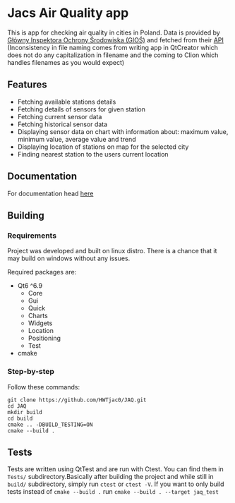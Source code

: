 # Jacs Air Quality app
This is app for checking air quality in cities in Poland. Data is provided by [Główny Inspektora Ochrony Środowiska (GIOŚ)](https://powietrze.gios.gov.pl/pjp/home) and fetched from their [API](https://api.gios.gov.pl/pjp-api/swagger-ui/) (Inconsistency in file naming comes from writing app in QtCreator which does not do any capitalization in filename and the coming to Clion which handles filenames as you would expect)
## Features
- Fetching available stations details
- Fetching details of sensors for given station
- Fetching current sensor data
- Fetching historical sensor data
- Displaying sensor data on chart with information about: maximum value, minimum value, average value and trend
- Displaying location of stations on map for the selected city
- Finding nearest station to the users current location
## Documentation
For documentation head [here](hwtjac0.github.io/JAQ/) 
## Building
### Requirements
Project was developed and built on linux distro. There is a chance that 
it may build on windows without any issues.

Required packages are:
- Qt6 ^6.9
  - Core
  - Gui
  - Quick
  - Charts
  - Widgets
  - Location
  - Positioning
  - Test
- cmake
### Step-by-step
Follow these commands:
```
git clone https://github.com/HWTjac0/JAQ.git
cd JAQ
mkdir build
cd build
cmake .. -DBUILD_TESTING=ON
cmake --build .
```
## Tests
Tests are written using QtTest and are run with Ctest. You can find them 
in `Tests/` subdirectory.Basically after building the project and while still in `build/` 
subdirectory, simply run `ctest` or `ctest -V`. If you want to only build
tests instead of `cmake --build .` run `cmake --build . --target jaq_test`
